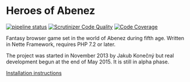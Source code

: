 Heroes of Abenez
================

[![pipeline status](https://gitlab.com/heroesofabenez/game/badges/master/pipeline.svg)](https://gitlab.com/heroesofabenez/game/commits/master) [![Scrutinizer Code Quality](https://scrutinizer-ci.com/g/heroesofabenez/game/badges/quality-score.png?b=master)](https://scrutinizer-ci.com/g/heroesofabenez/game/?branch=master) [![Code Coverage](https://scrutinizer-ci.com/g/heroesofabenez/game/badges/coverage.png?b=master)](https://scrutinizer-ci.com/g/heroesofabenez/game/?branch=master)

Fantasy browser game set in the world of Abenez during fifth age. Written in Nette Framework, requires PHP 7.2 or later.

The project was started in November 2013 by Jakub Konečný but real development begun at the end of May 2015. It is still in alpha phase.

[Installation instructions](INSTALL.md)
